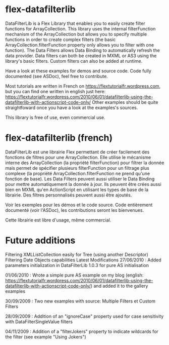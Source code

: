 # flex-datafilterlib
DataFilterLib is a Flex Library that enables you to easily create filter functions for ArrayCollection. This library uses the internal filterFunction mechanism of the ArrayCollection but allows you to specify multiple functions in order to create complex filters (the basic ArrayCollection.filterFunction property only allows you to filter with one function). The Data Filters allows Data Binding to automatically refresh the data provider. Data filters can both be created in MXML or AS3 using the library's basic filters. Custom filters can also be added at runtime.

Have a look at these examples for demos and source code. Code fully documented (see ASDoc), feel free to contribute.

Most tutorials are written in French on https://flextutorialfr.wordpress.com, but you can find one written in english just here: https://flextutorialfr.wordpress.com/2010/06/01/datafilterlib-using-the-datafilterlib-with-actionscript-code-only/ Other examples should be quite straightfoward once you have a look at the examples's sources.

This library is free of use, even commercial use.


# flex-datafilterlib (french)
DataFilterLib est une librairie Flex permettant de créer facilement des fonctions de filtres pour une ArrayCollection. Elle utilise le mécanisme interne des ArrayCollection (la propriété filterFunction) pour filtrer la donnée mais permet de spécifier plusieurs filterFunction pour un filtrage plus complexe (la propriété ArrayCollection.filterFunction ne prend qu'une fonction de base). Les Data Filters peuvent aussi utiliser le Data Binding pour mettre automatiquement la donnée à jour. Ils peuvent être crées aussi bien en MXML qu'en ActionScript en utilisant les types de base de la librairie. Des filtres personnalisés peuvent aussi être ajoutés.

Voir les exemples pour les démos et le code source. Code entièrement documenté (voir l'ASDoc), les contributions seront les bienvenues.

Cette librairie est libre d'usage, même commercial.


# Future additions
Filtering XMLListCollection easily for Tree (using another Descriptor)
Filtering Date Objects capabilities
Latest Modifications
27/06/2010 : Added parameters initialization in DataFilterLib 1.0.3 for pure AS initialisation

01/06/2010 : Wrote a simple pure AS example on my blog (english: https://flextutorialfr.wordpress.com/2010/06/01/datafilterlib-using-the-datafilterlib-with-actionscript-code-only/) and added it to the gallery examples

30/09/2009 : Two new examples with source: Multiple Filters et Custom Filters

28/09/2009 : Addition of an "ignoreCase" property used for case sensitivity with DataFilterSingleValue filters

04/11/2009 : Addition of a "filterJokers" property to indicate wildcards for the filter (see example "Using Jokers")
